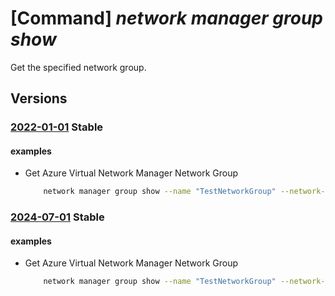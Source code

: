 # [Command] _network manager group show_

Get the specified network group.

## Versions

### [2022-01-01](/Resources/mgmt-plane/L3N1YnNjcmlwdGlvbnMve30vcmVzb3VyY2Vncm91cHMve30vcHJvdmlkZXJzL21pY3Jvc29mdC5uZXR3b3JrL25ldHdvcmttYW5hZ2Vycy97fS9uZXR3b3JrZ3JvdXBzL3t9/2022-01-01.xml) **Stable**

<!-- mgmt-plane /subscriptions/{}/resourcegroups/{}/providers/microsoft.network/networkmanagers/{}/networkgroups/{} 2022-01-01 -->

#### examples

- Get Azure Virtual Network Manager Network Group
    ```bash
        network manager group show --name "TestNetworkGroup" --network-manager-name "testNetworkManager" --resource-group "rg1"
    ```

### [2024-07-01](/Resources/mgmt-plane/L3N1YnNjcmlwdGlvbnMve30vcmVzb3VyY2Vncm91cHMve30vcHJvdmlkZXJzL21pY3Jvc29mdC5uZXR3b3JrL25ldHdvcmttYW5hZ2Vycy97fS9uZXR3b3JrZ3JvdXBzL3t9/2024-07-01.xml) **Stable**

<!-- mgmt-plane /subscriptions/{}/resourcegroups/{}/providers/microsoft.network/networkmanagers/{}/networkgroups/{} 2024-07-01 -->

#### examples

- Get Azure Virtual Network Manager Network Group
    ```bash
        network manager group show --name "TestNetworkGroup" --network-manager-name "testNetworkManager" --resource-group "rg1"
    ```
